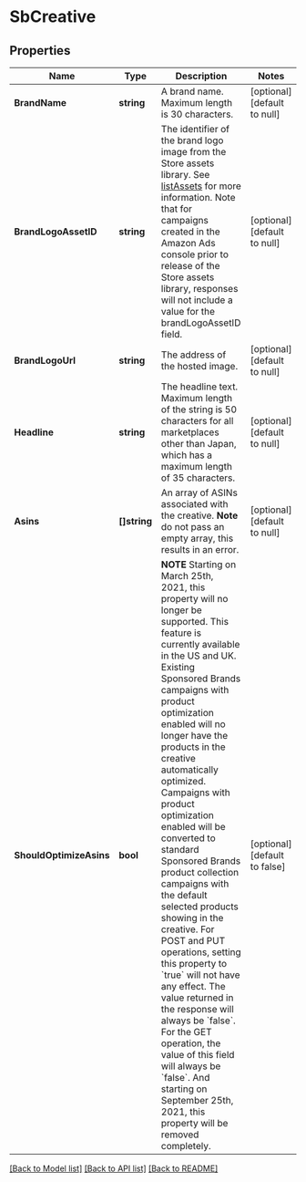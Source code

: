 # SbCreative

## Properties
Name | Type | Description | Notes
------------ | ------------- | ------------- | -------------
**BrandName** | **string** | A brand name. Maximum length is 30 characters. | [optional] [default to null]
**BrandLogoAssetID** | **string** | The identifier of the brand logo image from the Store assets library. See [listAssets](https://advertising.amazon.com/API/docs/v3/reference/SponsoredBrands/Stores) for more information. Note that for campaigns created in the Amazon Ads console prior to release of the Store assets library, responses will not include a value for the brandLogoAssetID field. | [optional] [default to null]
**BrandLogoUrl** | **string** | The address of the hosted image. | [optional] [default to null]
**Headline** | **string** | The headline text. Maximum length of the string is 50 characters for all marketplaces other than Japan, which has a maximum length of 35 characters. | [optional] [default to null]
**Asins** | **[]string** | An array of ASINs associated with the creative. **Note** do not pass an empty array, this results in an error. | [optional] [default to null]
**ShouldOptimizeAsins** | **bool** | **NOTE** Starting on March 25th, 2021, this property will no longer be supported. This feature is currently available in the US and UK. Existing Sponsored Brands campaigns with product optimization enabled will no longer have the products in the creative automatically optimized. Campaigns with product optimization enabled will be converted to standard Sponsored Brands product collection campaigns with the default selected products showing in the creative. For POST and PUT operations, setting this property to &#x60;true&#x60; will not have any effect. The value returned in the response will always be &#x60;false&#x60;. For the GET operation, the value of this field will always be &#x60;false&#x60;. And starting on September 25th, 2021, this property will be removed completely.  | [optional] [default to false]

[[Back to Model list]](../README.md#documentation-for-models) [[Back to API list]](../README.md#documentation-for-api-endpoints) [[Back to README]](../README.md)

